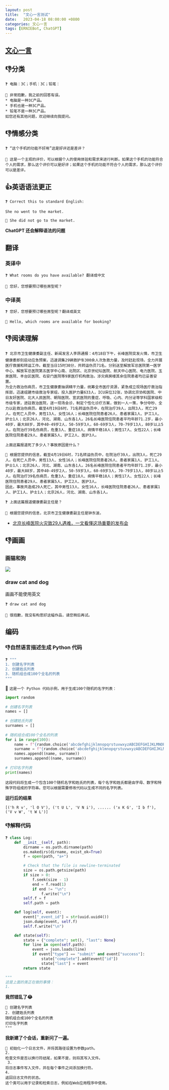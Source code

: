 ```yaml
---
layout: post
title:  "文心一言测试"
date:   2023-04-18 08:00:00 +0800
categories: 文心一言
tags: [ERNIEBot, ChatGPT]
---
```


## [文心一言](https://yiyan.baidu.com)

## 👎分类
```
❓ 电脑：3C；手机：3C；铅笔：
```

```
💬 非常抱歉，我之前的回答有误。
* 电脑是一种3C产品。
* 手机也是一种3C产品。
* 铅笔不是一种3C产品。
如您还有其他问题，欢迎继续向我提问。
```

## 👎情感分类
```
❓ “这个手机的功能不好用”这是好评还是差评？
```

```
💬 这是一个主观的评价，可以根据个人的使用体验和需求来进行判断。如果这个手机的功能符合个人的需求，那么这个评价可以是好评；如果这个手机的功能不符合个人的需求，那么这个评价可以是差评。
```

## 👍英语语法更正
```
❓ Correct this to standard English:

She no went to the market.
```

```
💬 She did not go to the market.
```
**ChatGPT 还会解释语法的问题**

## 翻译
### 英译中
```
❓ What rooms do you have available? 翻译成中文
```

```
💬 您好，您想要预订哪些房型呢？
```

### 中译英
```
❓ 您好，您想要预订哪些房型呢？翻译成英文
```

```
💬 Hello, which rooms are available for booking?
```

## 👎阅读理解
```
❓ 北京市卫生健康委副主任、新闻发言人李昂通报：4月18日下午，长峰医院突发火情，市卫生健康委即刻启动应急预案，迅速调集29辆救护车300余人次急救力量，及时赶赴现场，全力开展医疗救援和转运工作。截至当日15时30分，共转运伤员71名，分别送至解放军总医院第一医学中心、解放军总医院第五医学中心南、北院区、北京世纪坛医院、航天中心医院、电力医院、玉泉医院、丰台区医院、右安门医院等9家医疗机构救治。涉灾病房楼其余住院患者均已妥善安置。
为全力救治伤病员，市卫生健康委抽调精干力量，统筹全市医疗资源，紧急成立现场医疗救治指挥部，迅速组建市级救治专家组，投入医护力量633人，ICU床位32张，协调北京协和医院、中日友好医院、北大人民医院、朝阳医院、宣武医院的重症、呼吸、心内、内分泌等学科国家级和市级专家，进驻救治医院，逐一现场会诊，制定个性化诊疗方案，做到一人一策，争分夺秒、全力以赴救治伤病员。截至4月19日6时，71名转运伤员中，在院治疗39人，出院3人，死亡29人。在死亡人员中，男性13人、女性16人；长峰医院住院患者26人、患者家属1人、护工1人、护士1人；北京26人，河北、湖南、山东各1人。26名长峰医院住院患者平均年龄71.2岁，最小40岁，最大88岁，其中40-49岁2人，50-59岁3人，60-69岁3人，70-79岁13人，80岁以上5人。在院治疗39名伤病员，危重3人、重症18人、病情平稳18人；男性17人、女性22人；长峰医院住院患者29人、患者家属5人、护工2人、医护3人。

上面这篇报道死了多少人？事故原因是什么？
```

```
💬 根据您提供的信息，截至4月19日6时，71名转运伤员中，在院治疗39人，出院3人，死亡29人。在死亡人员中，男性13人、女性16人；长峰医院住院患者26人、患者家属1人、护工1人、护士1人；北京26人，河北、湖南、山东各1人。26名长峰医院住院患者平均年龄71.2岁，最小40岁，最大88岁，其中40-49岁2人，50-59岁3人，60-69岁3人，70-79岁13人，80岁以上5人。在院治疗39名伤病员，危重3人、重症18人、病情平稳18人；男性17人、女性22人；长峰医院住院患者29人、患者家属5人、护工2人、医护3人。
因此，事故共造成29人死亡，其中男性13人、女性16人，长峰医院住院患者26人、患者家属1人、护工1人、护士1人；北京26人，河北、湖南、山东各1人。
```

```
❓ 上面这篇报道健康委副主任是？
```

```
💬 根据您提供的信息，北京市卫生健康委副主任是钟东波。
```

* [北京长峰医院火灾致29人遇难，一文看懂这场重要的发布会](https://www.163.com/news/article/I2MK6HCN0001899N.html)

## 👎画画
### 画猫和狗
![](/images/2023/erniebot/draw-cat-and-dog.jpg)

### draw cat and dog
画画不能使用英文
```
❓ draw cat and dog
```

```
💬 很抱歉，我没有构思好这幅作品，请您稍后再试。
```

## 编码
### 👎自然语言描述生成 Python 代码
```py
❓ """
1. 创建名字列表
2. 创建姓氏列表
3. 随机组合成100个全名的列表
"""
```

💬 `这是一个 Python 代码示例，用于生成100个随机的名字列表：`
```py
import random  
  
# 创建名字列表  
names = []  
  
# 创建姓氏列表  
surnames = []  
  
# 随机组合成100个全名的列表  
for i in range(100):  
    name = f"{random.choice('abcdefghijklmnopqrstuvwxyzABCDEFGHIJKLMNOPQRSTUVWXYZ')} {random.choice('abcdefghijklmnopqrstuvwxyzABCDEFGHIJKLMNOPQRSTUVWXYZ')} {random.choice('abcdefghijklmnopqrstuvwxyzABCDEFGHIJKLMNOPQRSTUVWXYZ')}"  
    surname = f"{random.choice('abcdefghijklmnopqrstuvwxyzABCDEFGHIJKLMNOPQRSTUVWXYZ')} {random.choice('abcdefghijklmnopqrstuvwxyzABCDEFGHIJKLMNOPQRSTUVWXYZ')} {random.choice('abcdefghijklmnopqrstuvwxyzABCDEFGHIJKLMNOPQRSTUVWXYZ')}"  
    names.append((name, surname))  
    surnames.append((name, surname))  
  
# 打印名字列表  
print(names)
```
`这段代码将生成一个包含100个随机名字和姓氏的列表，每个名字和姓氏都是由字母、数字和特殊字符组成的字符串。您可以根据需要修改代码以生成不同的名字列表。`

**运行后的结果**
```
[('h R v', 'l O V'), ('t U L', 'V N i'), ...... ('x K G', 'I b f'), ('V v W', 't W L')]
```

### 👎解释代码
```py
❓ class Log:
    def __init__(self, path):
        dirname = os.path.dirname(path)
        os.makedirs(dirname, exist_ok=True)
        f = open(path, "a+")

        # Check that the file is newline-terminated
        size = os.path.getsize(path)
        if size > 0:
            f.seek(size - 1)
            end = f.read(1)
            if end != "\n":
                f.write("\n")
        self.f = f
        self.path = path

    def log(self, event):
        event["_event_id"] = str(uuid.uuid4())
        json.dump(event, self.f)
        self.f.write("\n")

    def state(self):
        state = {"complete": set(), "last": None}
        for line in open(self.path):
            event = json.loads(line)
            if event["type"] == "submit" and event["success"]:
                state["complete"].add(event["id"])
                state["last"] = event
        return state

"""
这是上面的类正在做的事情：
1.
```

**竟然错乱了😂**
```
💬 创建名字列表
2. 创建姓氏列表
随机组合成100个全名的列表
打印名字列表
"""
```

**我新建了个会话，重新问了一遍。**
```
💬 初始化一个日志文件，并将其路径设置为参数path。
2.
检查文件是否以换行符结尾，如果不是，则将其写入文件。
 3.
将日志事件写入文件，并在每个事件之间添加换行符。
4.
返回日志文件的状态。
这个类可以用于记录和检索日志，例如在Web应用程序中使用。
```
